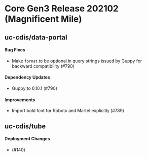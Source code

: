 # 
# Core Gen3 Release 202102 (Magnificent Mile) 

## uc-cdis/data-portal

#### Bug Fixes
  - Make `format` to be optional in query strings issued by Guppy for backward 
    compatibility (#790)

#### Dependency Updates
  - Guppy to 0.10.1 (#790)

#### Improvements
  - Import bold font for Roboto and Martel explicitly (#789)

## uc-cdis/tube

#### Deployment Changes
  - <!-- This section should only contain important things devops should know 
    when updating service versions. --> (#140)

